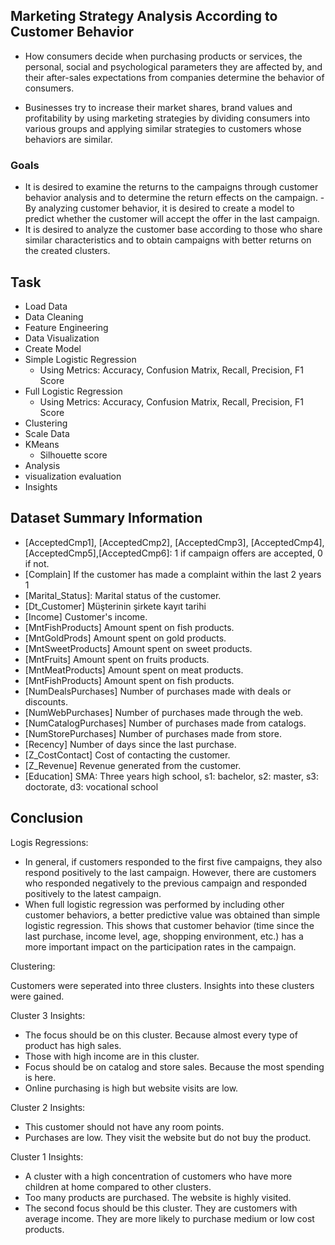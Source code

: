 ## Marketing Strategy Analysis According to Customer Behavior

- How consumers decide when purchasing products or services, the personal, social and psychological parameters they are affected by, and their after-sales expectations from companies determine the behavior of consumers.

- Businesses try to increase their market shares, brand values ​​and profitability by using marketing strategies by dividing consumers into various groups and applying similar strategies to customers whose behaviors are similar.

### Goals

- It is desired to examine the returns to the campaigns through customer behavior analysis and to determine the return effects on the campaign.
-By analyzing customer behavior, it is desired to create a model to predict whether the customer will accept the offer in the last campaign.
- It is desired to analyze the customer base according to those who share similar characteristics and to obtain campaigns with better returns on the created clusters.

## Task

- Load Data
- Data Cleaning 
- Feature Engineering
- Data Visualization
- Create Model
 - Simple Logistic Regression 
   - Using Metrics: Accuracy, Confusion Matrix, Recall, Precision, F1 Score
 - Full Logistic Regression
   - Using Metrics: Accuracy, Confusion Matrix, Recall, Precision, F1 Score
- Clustering
 - Scale Data
 - KMeans
   - Silhouette score
- Analysis
 - visualization evaluation
 - Insights

 ## Dataset Summary Information

- [AcceptedCmp1], [AcceptedCmp2], [AcceptedCmp3], [AcceptedCmp4],[AcceptedCmp5],[AcceptedCmp6]: 1 if campaign offers are accepted, 0 if not.
- [Complain] If the customer has made a complaint within the last 2 years 1
- [Marital_Status]: Marital status of the customer.
- [Dt_Customer] Müşterinin şirkete kayıt tarihi
- [Income] Customer's income.
- [MntFishProducts] Amount spent on fish products.
- [MntGoldProds] Amount spent on gold products.
- [MntSweetProducts]  Amount spent on sweet products.
- [MntFruits]  Amount spent on fruits products.
- [MntMeatProducts]  Amount spent on meat products.
- [MntFishProducts]  Amount spent on fish products.
- [NumDealsPurchases] Number of purchases made with deals or discounts.
- [NumWebPurchases] Number of purchases made through the web.
- [NumCatalogPurchases] Number of purchases made from catalogs.
- [NumStorePurchases] Number of purchases made from store.
- [Recency] Number of days since the last purchase.
- [Z_CostContact] Cost of contacting the customer.
- [Z_Revenue] Revenue generated from the customer.
- [Education] SMA: Three years high school, s1: bachelor, s2: master, s3: doctorate, d3: vocational school



## Conclusion

Logis Regressions:
- In general, if customers responded to the first five campaigns, they also respond positively to the last campaign. However, there are customers who responded negatively to the previous campaign and responded positively to the latest campaign.
- When full logistic regression was performed by including other customer behaviors, a better predictive value was obtained than simple logistic regression. This shows that customer behavior (time since the last purchase, income level, age, shopping environment, etc.) has a more important impact on the participation rates in the campaign.

Clustering:

Customers were seperated into three clusters. Insights into these clusters were gained.

Cluster 3 Insights:
- The focus should be on this cluster. Because almost every type of product has high sales.
- Those with high income are in this cluster.
- Focus should be on catalog and store sales. Because the most spending is here.
- Online purchasing is high but website visits are low.

Cluster 2 Insights:
- This customer should not have any room points.
- Purchases are low. They visit the website but do not buy the product.

Cluster 1 Insights:
- A cluster with a high concentration of customers who have more children at home compared to other clusters.
- Too many products are purchased. The website is highly visited.
- The second focus should be this cluster. They are customers with average income. They are more likely to purchase medium or low cost products.


